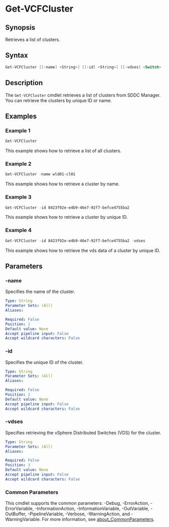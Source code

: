 # Get-VCFCluster

## Synopsis

Retrieves a list of clusters.

## Syntax

```powershell
Get-VCFCluster [[-name] <String>] [[-id] <String>] [[-vdses] <Switch> [<CommonParameters>]
```

## Description

The `Get-VCFCluster` cmdlet retrieves a list of clusters from SDDC Manager. You can retrieve the clusters by unique ID or name.

## Examples

### Example 1

```powershell
Get-VCFCluster
```

This example shows how to retrieve a list of all clusters.

### Example 2

```powershell
Get-VCFCluster -name wld01-cl01
```

This example shows how to retrieve a cluster by name.

### Example 3

```powershell
Get-VCFCluster -id 8423f92e-e4b9-46e7-92f7-befce4755ba2
```

This example shows how to retrieve a cluster by unique ID.

### Example 4

```powershell
Get-VCFCluster -id 8423f92e-e4b9-46e7-92f7-befce4755ba2 -vdses
```

This example shows how to retrieve the vds data of a cluster by unique ID.

## Parameters

### -name

Specifies the name of the cluster.

```yaml
Type: String
Parameter Sets: (All)
Aliases:

Required: False
Position: 1
Default value: None
Accept pipeline input: False
Accept wildcard characters: False
```

### -id

Specifies the unique ID of the cluster.

```yaml
Type: String
Parameter Sets: (All)
Aliases:

Required: False
Position: 2
Default value: None
Accept pipeline input: False
Accept wildcard characters: False
```

### -vdses

Specifies retrieving the vSphere Distributed Switches (VDS) for the cluster.

```yaml
Type: String
Parameter Sets: (All)
Aliases:

Required: False
Position: 3
Default value: None
Accept pipeline input: False
Accept wildcard characters: False
```

### Common Parameters

This cmdlet supports the common parameters: -Debug, -ErrorAction, -ErrorVariable, -InformationAction, -InformationVariable, -OutVariable, -OutBuffer, -PipelineVariable, -Verbose, -WarningAction, and -WarningVariable. For more information, see [about_CommonParameters](http://go.microsoft.com/fwlink/?LinkID=113216).
